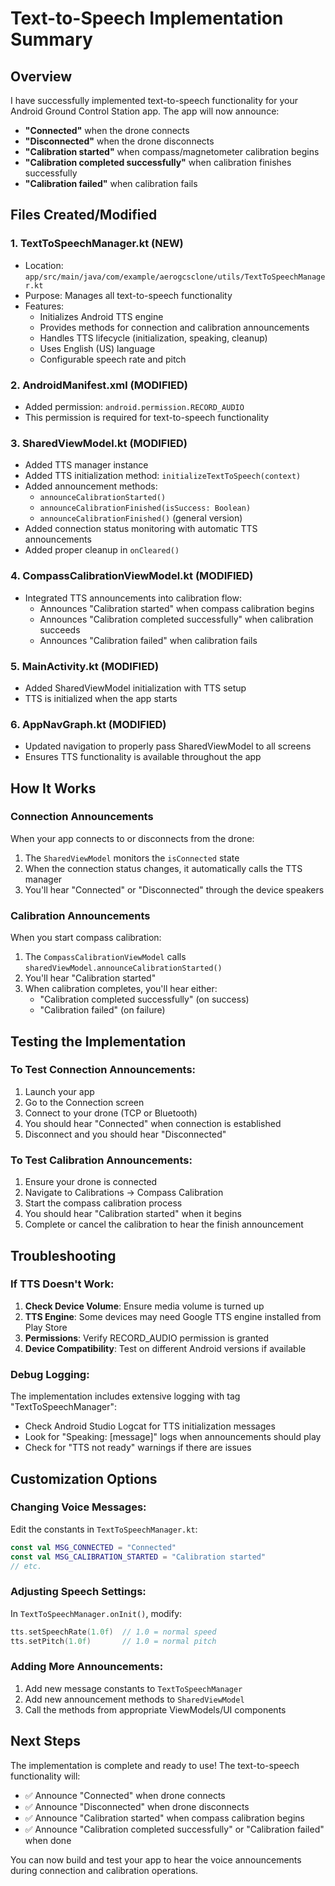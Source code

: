 # Text-to-Speech Implementation Summary

## Overview
I have successfully implemented text-to-speech functionality for your Android Ground Control Station app. The app will now announce:
- **"Connected"** when the drone connects
- **"Disconnected"** when the drone disconnects  
- **"Calibration started"** when compass/magnetometer calibration begins
- **"Calibration completed successfully"** when calibration finishes successfully
- **"Calibration failed"** when calibration fails

## Files Created/Modified

### 1. **TextToSpeechManager.kt** (NEW)
- Location: `app/src/main/java/com/example/aerogcsclone/utils/TextToSpeechManager.kt`
- Purpose: Manages all text-to-speech functionality
- Features:
  - Initializes Android TTS engine
  - Provides methods for connection and calibration announcements
  - Handles TTS lifecycle (initialization, speaking, cleanup)
  - Uses English (US) language
  - Configurable speech rate and pitch

### 2. **AndroidManifest.xml** (MODIFIED)
- Added permission: `android.permission.RECORD_AUDIO`
- This permission is required for text-to-speech functionality

### 3. **SharedViewModel.kt** (MODIFIED)
- Added TTS manager instance
- Added TTS initialization method: `initializeTextToSpeech(context)`
- Added announcement methods:
  - `announceCalibrationStarted()`
  - `announceCalibrationFinished(isSuccess: Boolean)`
  - `announceCalibrationFinished()` (general version)
- Added connection status monitoring with automatic TTS announcements
- Added proper cleanup in `onCleared()`

### 4. **CompassCalibrationViewModel.kt** (MODIFIED)  
- Integrated TTS announcements into calibration flow:
  - Announces "Calibration started" when compass calibration begins
  - Announces "Calibration completed successfully" when calibration succeeds
  - Announces "Calibration failed" when calibration fails

### 5. **MainActivity.kt** (MODIFIED)
- Added SharedViewModel initialization with TTS setup
- TTS is initialized when the app starts

### 6. **AppNavGraph.kt** (MODIFIED)
- Updated navigation to properly pass SharedViewModel to all screens
- Ensures TTS functionality is available throughout the app

## How It Works

### Connection Announcements
When your app connects to or disconnects from the drone:
1. The `SharedViewModel` monitors the `isConnected` state
2. When the connection status changes, it automatically calls the TTS manager
3. You'll hear "Connected" or "Disconnected" through the device speakers

### Calibration Announcements
When you start compass calibration:
1. The `CompassCalibrationViewModel` calls `sharedViewModel.announceCalibrationStarted()`
2. You'll hear "Calibration started"
3. When calibration completes, you'll hear either:
   - "Calibration completed successfully" (on success)
   - "Calibration failed" (on failure)

## Testing the Implementation

### To Test Connection Announcements:
1. Launch your app
2. Go to the Connection screen
3. Connect to your drone (TCP or Bluetooth)
4. You should hear "Connected" when connection is established
5. Disconnect and you should hear "Disconnected"

### To Test Calibration Announcements:
1. Ensure your drone is connected
2. Navigate to Calibrations → Compass Calibration
3. Start the compass calibration process
4. You should hear "Calibration started" when it begins
5. Complete or cancel the calibration to hear the finish announcement

## Troubleshooting

### If TTS Doesn't Work:
1. **Check Device Volume**: Ensure media volume is turned up
2. **TTS Engine**: Some devices may need Google TTS engine installed from Play Store
3. **Permissions**: Verify RECORD_AUDIO permission is granted
4. **Device Compatibility**: Test on different Android versions if available

### Debug Logging:
The implementation includes extensive logging with tag "TextToSpeechManager":
- Check Android Studio Logcat for TTS initialization messages
- Look for "Speaking: [message]" logs when announcements should play
- Check for "TTS not ready" warnings if there are issues

## Customization Options

### Changing Voice Messages:
Edit the constants in `TextToSpeechManager.kt`:
```kotlin
const val MSG_CONNECTED = "Connected"
const val MSG_CALIBRATION_STARTED = "Calibration started"
// etc.
```

### Adjusting Speech Settings:
In `TextToSpeechManager.onInit()`, modify:
```kotlin
tts.setSpeechRate(1.0f)  // 1.0 = normal speed
tts.setPitch(1.0f)       // 1.0 = normal pitch
```

### Adding More Announcements:
1. Add new message constants to `TextToSpeechManager`
2. Add new announcement methods to `SharedViewModel`
3. Call the methods from appropriate ViewModels/UI components

## Next Steps

The implementation is complete and ready to use! The text-to-speech functionality will:
- ✅ Announce "Connected" when drone connects
- ✅ Announce "Disconnected" when drone disconnects  
- ✅ Announce "Calibration started" when compass calibration begins
- ✅ Announce "Calibration completed successfully" or "Calibration failed" when done

You can now build and test your app to hear the voice announcements during connection and calibration operations.
